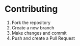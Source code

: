 # Contributing

1. Fork the repository
2. Create a new branch
3. Make changes and commit
4. Push and create a Pull Request
